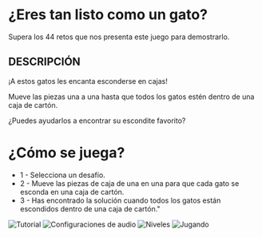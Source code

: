  # ¿Eres tan listo como un gato?
 
 Supera los 44 retos que nos presenta este juego para demostrarlo.
 
 ## DESCRIPCIÓN
 
 ¡A estos gatos les encanta esconderse en cajas!
 
 Mueve las piezas una a una hasta que todos los gatos estén dentro de una caja de cartón.
 
 ¿Puedes ayudarlos a encontrar su escondite favorito?
 
 # ¿Cómo se juega?
 * 1 - Selecciona un desafío.
 * 2 - Mueve las piezas de caja de una en una para que cada gato se esconda en una caja de cartón.
 * 3 - Has encontrado la solución cuando todos los gatos están escondidos dentro de una caja de cartón."

![Tutorial](https://raw.githubusercontent.com/LuisEduardoFrias/gats_and_boxes/main/gifs/tutorial.gif)
![Configuraciones de audio](https://raw.githubusercontent.com/LuisEduardoFrias/gats_and_boxes/main/gifs/settings.gif)
![Niveles](https://raw.githubusercontent.com/LuisEduardoFrias/gats_and_boxes/main/gifs/levels.gif)
![Jugando](https://raw.githubusercontent.com/LuisEduardoFrias/gats_and_boxes/main/gifs/playing.gif)